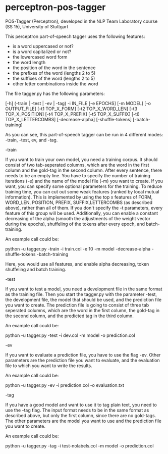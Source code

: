 # perceptron-pos-tagger
POS-Tagger (Perceptron), developed in the NLP Team Laboratory course (SS 15), University of Stuttgart

This perceptron part-of-speech tagger uses the following features:

 - is a word uppercased or not?
 - is a word capitalized or not?
 - the lowercased word form
 - the word length
 - the position of the word in the sentence
 - the prefixes of the word (lengths 2 to 5) 
 - the suffixes of the word (lengths 2 to 5) 
 - other letter combinations inside the word

The file tagger.py has the following parameters:

[-h] (-train | -test | -ev | -tag) -i IN_FILE [-e EPOCHS]
                 [-m MODEL] [-o OUTPUT_FILE] [-t1 TOP_X_FORM]
                 [-t2 TOP_X_WORD_LEN] [-t3 TOP_X_POSITION] [-t4 TOP_X_PREFIX]
                 [-t5 TOP_X_SUFFIX] [-t6 TOP_X_LETTERCOMBS] [-decrease-alpha]
                 [-shuffle-tokens] [-batch-training]

As you can see, this part-of-speech tagger can be run in 4 different modes: -train, -test, ev, and -tag.

-train

If you want to train your own model, you need a training corpus. It should consist of two tab-seperated columns, which are the word in the first column and the gold-tag in the second column. After every sentence, there needs to be an empty line.
You have to specify the number of training iterations (-e) and the name of the model file (-m) you want to create.
If you want, you can specify some optional parameters for the training. To reduce training time, you can cut out some weak features (ranked by local mutual information). This is implemented by using the top x features of FORM, WORD_LEN, POSITION, PREFIX, SUFFIX,LETTERCOMBS (as described above), rather than all of them. If you don't specify the -t parameters, every feature of this group will be used.
Additionally, you can enable a constant decreasing of the alpha (smooth the adjustments of the weight vector during the epochs), shuffeling of the tokens after every epoch, and batch-training.

An example call could be:

python -u tagger.py -train -i train.col -e 10 -m model -decrease-alpha -shuffle-tokens -batch-training

Here, you would use all features, and enable alpha decreasing, token shuffeling and batch training.

-test

If you want to test a model, you need a development file in the same format as the training file. Then you start the tagger.py with the parameter -test, the development file, the model that should be used, and the prediction file you want to create.
The prediction file is going to consist of three tab seperated columns, which are the word in the first column, the gold-tag in the second column, and the predicted tag in the third column.

An example call could be:

python -u tagger.py -test -i dev.col -m model -o prediction.col

-ev

If you want to evaluate a prediction file, you have to use the flag -ev. Other parameters are the prediction file you want to evaluate, and the evaluation file to which you want to write the results.

An example call could be:

python -u tagger.py -ev -i prediction.col -o evaluation.txt

-tag

If you have a good model and want to use it to tag plain text, you need to use the -tag flag. The input format needs to be in the same format as described above, but only the first column, since there are no gold-tags. The other parameters are the model you want to use and the prediction file you want to create.

An example call could be:

python -u tagger.py -tag -i test-nolabels.col -m model -o prediction.col
